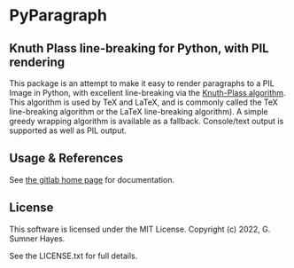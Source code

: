 # PyParagraph

## Knuth Plass line-breaking for Python, with PIL rendering

This package is an attempt to make it easy to render paragraphs to a PIL Image in Python, with excellent line-breaking via the [Knuth-Plass algorithm](http://www.eprg.org/G53DOC/pdfs/knuth-plass-breaking.pdf). This algorithm is used by TeX and LaTeX, and is commonly called the TeX line-breaking algorithm or the LaTeX line-breaking algorithm). A simple greedy wrapping algorithm is available as a fallback. Console/text output is supported as well as PIL output.

## Usage & References

See [the gitlab home page](https://gitlab.com/sumnerh1/pyparagraph) for documentation.

## License

This software is licensed under the MIT License.  Copyright (c) 2022, G. Sumner Hayes.

See the LICENSE.txt for full details.
